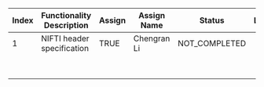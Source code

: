 | Index | Functionality Description  | Assign | Assign Name | Status        | Log  |
| ----- | -------------------------- | ------ | ----------- | ------------- | ---- |
| 1     | NIFTI header specification | TRUE   | Chengran Li | NOT_COMPLETED |      |
|       |                            |        |             |               |      |
|       |                            |        |             |               |      |
|       |                            |        |             |               |      |
|       |                            |        |             |               |      |
|       |                            |        |             |               |      |
|       |                            |        |             |               |      |
|       |                            |        |             |               |      |
|       |                            |        |             |               |      |


